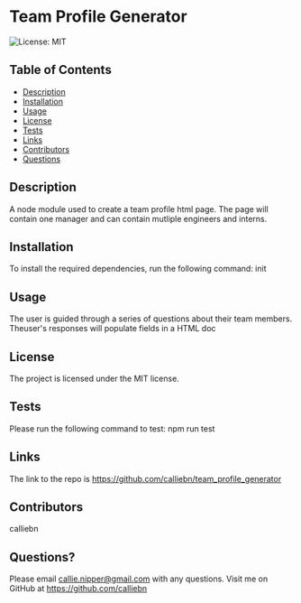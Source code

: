 # Team Profile Generator
![License: MIT](https://img.shields.io/badge/License-MIT-yellow.svg)

## Table of Contents

 * [Description](#description)
 * [Installation](#installation)
 * [Usage](#usage)
 * [License](#license)
 * [Tests](#tests)
 * [Links](#links)
 * [Contributors](#contributors)
 * [Questions](#questions)

## Description
A node module used to create a team profile html page. The page will contain one manager and can contain mutliple engineers and interns.

## Installation
To install the required dependencies, run the following command:
init

## Usage
The user is guided through a series of questions about their team members. Theuser's responses will populate fields in a HTML doc

## License
The project is licensed under the MIT license.

## Tests
Please run the following command to test:
npm run test

## Links
The link to the repo is https://github.com/calliebn/team_profile_generator

## Contributors
calliebn

## Questions?
Please email callie.nipper@gmail.com with any questions.
Visit me on GitHub at https://github.com/calliebn
